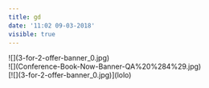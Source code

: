 ```yaml
---
title: gd
date: '11:02 09-03-2018'
visible: true
---
```


<div class="sliding-banner">
<div>![](3-for-2-offer-banner_0.jpg)</div>
<div>![](Conference-Book-Now-Banner-QA%20%284%29.jpg)</div>
</div>
[![](3-for-2-offer-banner_0.jpg)](lolo)